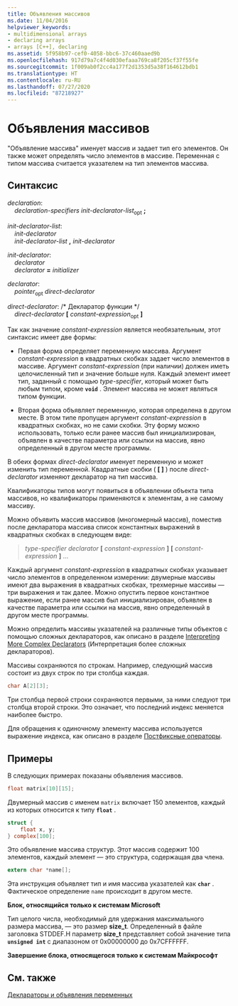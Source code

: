 ```yaml
---
title: Объявления массивов
ms.date: 11/04/2016
helpviewer_keywords:
- multidimensional arrays
- declaring arrays
- arrays [C++], declaring
ms.assetid: 5f958b97-cef0-4058-bbc6-37c460aaed9b
ms.openlocfilehash: 917d79a7c4f4d030efaaa769ca8f205cf37f55fe
ms.sourcegitcommit: 1f009ab0f2cc4a177f2d1353d5a38f164612bdb1
ms.translationtype: HT
ms.contentlocale: ru-RU
ms.lasthandoff: 07/27/2020
ms.locfileid: "87218927"
---
```

# <a name="array-declarations"></a>Объявления массивов

"Объявление массива" именует массив и задает тип его элементов. Он также может определять число элементов в массиве. Переменная с типом массива считается указателем на тип элементов массива.

## <a name="syntax"></a>Синтаксис

*declaration*:<br/>
&nbsp;&nbsp;&nbsp;&nbsp;*declaration-specifiers* *init-declarator-list*<sub>opt</sub> **;**

*init-declarator-list*:<br/>
&nbsp;&nbsp;&nbsp;&nbsp;*init-declarator*<br/>
&nbsp;&nbsp;&nbsp;&nbsp;*init-declarator-list*  **,**  *init-declarator*

*init-declarator*:<br/>
&nbsp;&nbsp;&nbsp;&nbsp;*declarator*<br/>
&nbsp;&nbsp;&nbsp;&nbsp;*declarator* **=** *initializer*

*declarator*:<br/>
&nbsp;&nbsp;&nbsp;&nbsp;*pointer*<sub>opt</sub> *direct-declarator*

*direct-declarator*: /\* Декларатор функции \*/<br/>
&nbsp;&nbsp;&nbsp;&nbsp;*direct-declarator*  **[**  *constant-expression*<sub>opt</sub> **]**

Так как значение *constant-expression* является необязательным, этот синтаксис имеет две формы:

- Первая форма определяет переменную массива. Аргумент *constant-expression* в квадратных скобках задает число элементов в массиве. Аргумент *constant-expression* (при наличии) должен иметь целочисленный тип и значение больше нуля. Каждый элемент имеет тип, заданный с помощью *type-specifier*, который может быть любым типом, кроме **`void`** . Элемент массива не может являться типом функции.

- Вторая форма объявляет переменную, которая определена в другом месте. В этом типе пропущен аргумент *constant-expression* в квадратных скобках, но не сами скобки. Эту форму можно использовать, только если ранее массив был инициализирован, объявлен в качестве параметра или ссылки на массив, явно определенный в другом месте программы.

В обеих формах *direct-declarator* именует переменную и может изменить тип переменной. Квадратные скобки ( **[ ]** ) после *direct-declarator* изменяют декларатор на тип массива.

Квалификаторы типов могут появиться в объявлении объекта типа массивов, но квалификаторы применяются к элементам, а не самому массиву.

Можно объявить массив массивов (многомерный массив), поместив после декларатора массива список константных выражений в квадратных скобках в следующем виде:

> *type-specifier* *declarator* **[** *constant-expression* **]** **[** *constant-expression* **]** ...

Каждый аргумент *constant-expression* в квадратных скобках указывает число элементов в определенном измерении: двумерные массивы имеют два выражения в квадратных скобках, трехмерные массивы — три выражения и так далее. Можно опустить первое константное выражение, если ранее массив был инициализирован, объявлен в качестве параметра или ссылки на массив, явно определенный в другом месте программы.

Можно определить массивы указателей на различные типы объектов с помощью сложных деклараторов, как описано в разделе [Interpreting More Complex Declarators](../c-language/interpreting-more-complex-declarators.md) (Интерпретация более сложных деклараторов).

Массивы сохраняются по строкам. Например, следующий массив состоит из двух строк по три столбца каждая.

```C
char A[2][3];
```

Три столбца первой строки сохраняются первыми, за ними следуют три столбца второй строки. Это означает, что последний индекс меняется наиболее быстро.

Для обращения к одиночному элементу массива используется выражение индекса, как описано в разделе [Постфиксные операторы](../c-language/postfix-operators.md).

## <a name="examples"></a>Примеры

В следующих примерах показаны объявления массивов.

```C
float matrix[10][15];
```

Двумерный массив с именем `matrix` включает 150 элементов, каждый из которых относится к типу **`float`** .

```C
struct {
    float x, y;
} complex[100];
```

Это объявление массива структур. Этот массив содержит 100 элементов, каждый элемент — это структура, содержащая два члена.

```C
extern char *name[];
```

Эта инструкция объявляет тип и имя массива указателей как **`char`** . Фактическое определение `name` происходит в другом месте.

**Блок, относящийся только к системам Microsoft**

Тип целого числа, необходимый для удержания максимального размера массива, — это размер **size_t**. Определенный в файле заголовка STDDEF.H параметр **size_t** представляет собой значение типа **`unsigned int`** с диапазоном от 0x00000000 до 0x7CFFFFFF.

**Завершение блока, относящегося только к системам Майкрософт**

## <a name="see-also"></a>См. также

[Деклараторы и объявления переменных](../c-language/declarators-and-variable-declarations.md)
